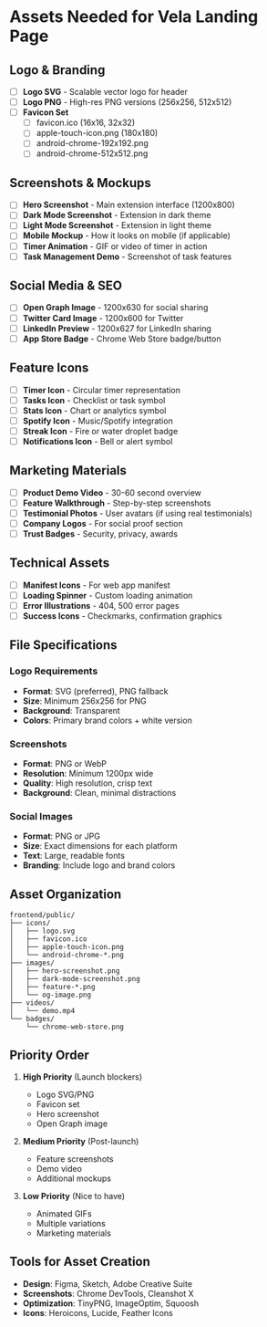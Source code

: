 # Assets Needed for Vela Landing Page

## Logo & Branding

- [ ] **Logo SVG** - Scalable vector logo for header
- [ ] **Logo PNG** - High-res PNG versions (256x256, 512x512)
- [ ] **Favicon Set**
  - [ ] favicon.ico (16x16, 32x32)
  - [ ] apple-touch-icon.png (180x180)
  - [ ] android-chrome-192x192.png
  - [ ] android-chrome-512x512.png

## Screenshots & Mockups

- [ ] **Hero Screenshot** - Main extension interface (1200x800)
- [ ] **Dark Mode Screenshot** - Extension in dark theme
- [ ] **Light Mode Screenshot** - Extension in light theme
- [ ] **Mobile Mockup** - How it looks on mobile (if applicable)
- [ ] **Timer Animation** - GIF or video of timer in action
- [ ] **Task Management Demo** - Screenshot of task features

## Social Media & SEO

- [ ] **Open Graph Image** - 1200x630 for social sharing
- [ ] **Twitter Card Image** - 1200x600 for Twitter
- [ ] **LinkedIn Preview** - 1200x627 for LinkedIn sharing
- [ ] **App Store Badge** - Chrome Web Store badge/button

## Feature Icons

- [ ] **Timer Icon** - Circular timer representation
- [ ] **Tasks Icon** - Checklist or task symbol
- [ ] **Stats Icon** - Chart or analytics symbol
- [ ] **Spotify Icon** - Music/Spotify integration
- [ ] **Streak Icon** - Fire or water droplet badge
- [ ] **Notifications Icon** - Bell or alert symbol

## Marketing Materials

- [ ] **Product Demo Video** - 30-60 second overview
- [ ] **Feature Walkthrough** - Step-by-step screenshots
- [ ] **Testimonial Photos** - User avatars (if using real testimonials)
- [ ] **Company Logos** - For social proof section
- [ ] **Trust Badges** - Security, privacy, awards

## Technical Assets

- [ ] **Manifest Icons** - For web app manifest
- [ ] **Loading Spinner** - Custom loading animation
- [ ] **Error Illustrations** - 404, 500 error pages
- [ ] **Success Icons** - Checkmarks, confirmation graphics

## File Specifications

### Logo Requirements
- **Format**: SVG (preferred), PNG fallback
- **Size**: Minimum 256x256 for PNG
- **Background**: Transparent
- **Colors**: Primary brand colors + white version

### Screenshots
- **Format**: PNG or WebP
- **Resolution**: Minimum 1200px wide
- **Quality**: High resolution, crisp text
- **Background**: Clean, minimal distractions

### Social Images
- **Format**: PNG or JPG
- **Size**: Exact dimensions for each platform
- **Text**: Large, readable fonts
- **Branding**: Include logo and brand colors

## Asset Organization

```
frontend/public/
├── icons/
│   ├── logo.svg
│   ├── favicon.ico
│   ├── apple-touch-icon.png
│   └── android-chrome-*.png
├── images/
│   ├── hero-screenshot.png
│   ├── dark-mode-screenshot.png
│   ├── feature-*.png
│   └── og-image.png
├── videos/
│   └── demo.mp4
└── badges/
    └── chrome-web-store.png
```

## Priority Order

1. **High Priority** (Launch blockers)
   - Logo SVG/PNG
   - Favicon set
   - Hero screenshot
   - Open Graph image

2. **Medium Priority** (Post-launch)
   - Feature screenshots
   - Demo video
   - Additional mockups

3. **Low Priority** (Nice to have)
   - Animated GIFs
   - Multiple variations
   - Marketing materials

## Tools for Asset Creation

- **Design**: Figma, Sketch, Adobe Creative Suite
- **Screenshots**: Chrome DevTools, Cleanshot X
- **Optimization**: TinyPNG, ImageOptim, Squoosh
- **Icons**: Heroicons, Lucide, Feather Icons